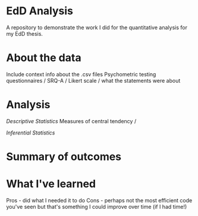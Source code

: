 # EdD Analysis
A repository to demonstrate the work I did for the quantitative analysis for my EdD thesis. 

# About the data
Include context info about the .csv files
Psychometric testing questionnaires / SRQ-A / Likert scale / what the statements were about 

# Analysis 

_Descriptive Statistics_
Measures of central tendency / 

_Inferential Statistics_


# Summary of outcomes


# What I've learned

Pros - did what I needed it to do 
Cons - perhaps not the most efficient code you've seen but that's something I could improve over time (if I had time!)
